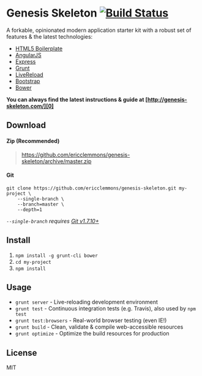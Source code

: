 Genesis Skeleton [![Build Status](https://travis-ci.org/ericclemmons/genesis-skeleton.png)](https://travis-ci.org/ericclemmons/genesis-skeleton)
================

A forkable, opinionated modern application starter kit with a
robust set of features & the latest technologies:

* [HTML5 Boilerplate][1]
* [AngularJS][2]
* [Express][3]
* [Grunt][4]
* [LiveReload][5]
* [Bootstrap][6]
* [Bower][8]

**You can always find the latest instructions & guide at [http://genesis-skeleton.com/][0]**


Download
--------

#### Zip (Recommended)

> <https://github.com/ericclemmons/genesis-skeleton/archive/master.zip>

#### Git

    git clone https://github.com/ericclemmons/genesis-skeleton.git my-project \
        --single-branch \
        --branch=master \
        --depth=1

*`--single-branch` requires [Git v1.7.10+][9]*


Install
-------

1. `npm install -g grunt-cli bower`
2. `cd my-project`
3. `npm install`


Usage
-----

- `grunt server` - Live-reloading development environment
- `grunt test` - Continuous integration tests (e.g. Travis), also used by `npm test`
- `grunt test:browsers` - Real-world browser testing (even IE!)
- `grunt build` - Clean, validate & compile web-accessible resources
- `grunt optimize` - Optimize the build resources for production


License
-------

MIT


[0]: http://genesis-skeleton.com/
[1]: http://html5boilerplate.com/
[2]: http://angularjs.org/
[3]: http://expressjs.com/
[4]: http://gruntjs.com/
[5]: http://livereload.com/
[6]: http://twitter.github.com/bootstrap/
[7]: https://toolbelt.heroku.com/
[8]: http://twitter.github.com/bower/
[9]: http://gitscm.org/
